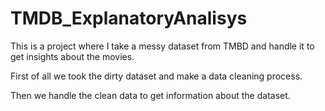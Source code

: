 # TMDB_ExplanatoryAnalisys
This is a project where I take a messy dataset from TMBD and handle it to get insights about the movies.


First of all we took the dirty dataset and make a data cleaning process.

Then we handle the clean data to get information about the dataset.
